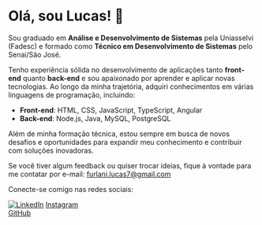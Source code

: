 # Olá, sou Lucas! 👋  
Sou graduado em **Análise e Desenvolvimento de Sistemas** pela Uniasselvi (Fadesc) e formado como **Técnico em Desenvolvimento de Sistemas** pelo Senai/São José.

Tenho experiência sólida no desenvolvimento de aplicações tanto **front-end** quanto **back-end** e sou apaixonado por aprender e aplicar novas tecnologias. Ao longo da minha trajetória, adquiri conhecimentos em várias linguagens de programação, incluindo:

- **Front-end**: HTML, CSS, JavaScript, TypeScript, Angular  
- **Back-end**: Node.js, Java, MySQL, PostgreSQL

Além de minha formação técnica, estou sempre em busca de novos desafios e oportunidades para expandir meu conhecimento e contribuir com soluções inovadoras.

Se você tiver algum feedback ou quiser trocar ideias, fique à vontade para me contatar por e-mail: [furlani.lucas7@gmail.com](mailto:furlani.lucas7@gmail.com)

Conecte-se comigo nas redes sociais:  

[![LinkedIn](https://img.shields.io/badge/LinkedIn-0077B5?style=flat&logo=linkedin&logoColor=white)](https://www.linkedin.com/in/lucasfurlani)
[Instagram](https://www.instagram.com/lfurlani96/)  
[GitHub](https://github.com/furlanilucas/)

